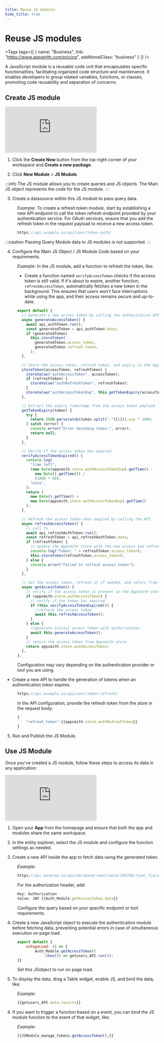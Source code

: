 ```yaml
---
title: Reuse JS modules
hide_title: true
---
```


<!-- vale off -->

<div className="tag-wrapper">
 <h1>Reuse JS modules</h1>

<Tags
tags={[
{ name: "Business", link: "https://www.appsmith.com/pricing", additionalClass: "business" }
]}
/>

</div>

<!-- vale on -->

A JavaScript module is a reusable code unit that encapsulates specific functionalities, facilitating organized code structure and maintenance. It enables developers to group related variables, functions, or classes, promoting code reusability and separation of concerns.


## Create JS module


<div style={{ position: "relative", paddingBottom: "calc(50.520833333333336% + 41px)", height: "0", width: "100%" }}>
  <iframe src="https://demo.arcade.software/Nx2dcZBHP12JyiREzDZF?embed" frameborder="0" loading="lazy" webkitallowfullscreen mozallowfullscreen allowfullscreen style={{ position: "absolute", top: "0", left: "0", width: "100%", height: "100%", colorScheme: "light" }} title="Appsmith | Connect Data">
  </iframe>
</div>


1. Click the **Create New** button from the top-right corner of your workspace and **Create a new package**.

2. Click **New Module** > **JS Module**.


:::info
The JS module allows you to create queries and JS objects. The Main JS object represents the code for the JS module.
:::



3. Create a datasource within this JS module to pass query data.

<dd>

*Example:* To create a refresh token module, start by establishing a new API endpoint to call the token refresh endpoint provided by your authentication service. For OAuth services, ensure that you add the refresh token in the request payload to receive a new access token.


```js
https://api.example.io/api/user/token-auth/
```


</dd>

:::caution
Passing Query Module data to JS modules is not supported.
:::

4. Configure the Main JS Object / JS Module Code based on your requirements.


<dd>


*Example:* In the JS module, add a function to refresh the token, like:

* Create a function named `verifyAccessToken` checks if the access token is still valid. If it's about to expire, another function, `refreshAccessToken`, automatically fetches a new token in the background. This ensures that users won't face interruptions while using the app, and their access remains secure and up-to-date.

<dd>

```js
export default {
  // Generate a new access token by calling the authorization API
  async generateAccessToken() {
    await api_authToken.run();
    const generatedToken = api_authToken.data;
    if (generatedToken)
      this.storeToken(
        generatedToken.access_token,
        generatedToken.refresh_token,
      );
  },

  // Store the access token, refresh token, and expiry in the Appsmith store
  storeToken(accessToken, refreshToken) {
    storeValue("authAccessToken", accessToken);
    if (refreshToken) {
      storeValue("authRefreshToken", refreshToken);
    }
    storeValue("authAccessTokenExp", this.getTokenExpiry(accessToken));
  },

  // Extract the expiry timestamp from the access token payload
  getTokenExpiry(token) {
    try {
      return JSON.parse(atob(token.split(".")[1])).exp * 1000;
    } catch (error) {
      console.error("Error decoding token:", error);
      return null;
    }
  },

  // Verify if the access token has expired
  verifyAccessTokenExpired() {
    console.log(
      "time left",
      (new Date(appsmith.store.authAccessTokenExp).getTime() -
        new Date().getTime()) /
        (1000 * 60),
      "mins",
    );
    return (
      new Date().getTime() >
      new Date(appsmith.store.authAccessTokenExp).getTime()
    );
  },

  // Refresh the access token when expired by calling the API
  async refreshAccessToken() {
    // call to
    await api_refreshAuthToken.run();
    const refreshToken = api_refreshAuthToken.data;
    if (refreshToken) {
      // update the Appsmith store with the new access and refresh tokens
      console.log("Token: " + refreshToken.access_token);
      this.storeToken(refreshToken.access_token);
    } else {
      console.error("Failed to refresh access token");
    }
  },

  // Get the access token, refresh it if needed, and return from the Appsmith store
  async getAccessToken() {
    // verify if the access token is present in the Appsmith store
    if (appsmith.store.authAccessToken) {
      // verify if the token has expired
      if (this.verifyAccessTokenExpired()) {
        //refresh the access token
        await this.refreshAccessToken();
      }
    } else {
      //generate initial access token with authorization
      await this.generateAccessToken();
    }
    // return the access token from Appsmith store
    return appsmith.store.authAccessToken;
  },
};
```

Configuration may vary depending on the authentication provider or tool you are using.

</dd>

* Create a new API to handle the generation of tokens when an authentication token expires.

<dd>

```js
https://api.example.io/api/user/token-refresh/
``` 

In the API configuration, provide the refresh token from the store in the request body:

```js
{
    "refresh_token":{{appsmith.store.authRefreshToken}}
}
```
</dd>

</dd>

5. Run and Publish the JS Module.




## Use JS Module

Once you've created a JS module, follow these steps to access its data in any application:

<div style={{ position: "relative", paddingBottom: "calc(50.520833333333336% + 41px)", height: "0", width: "100%" }}>
  <iframe src="https://demo.arcade.software/Nx2dcZBHP12JyiREzDZF?embed" frameborder="0" loading="lazy" webkitallowfullscreen mozallowfullscreen allowfullscreen style={{ position: "absolute", top: "0", left: "0", width: "100%", height: "100%", colorScheme: "light" }} title="Appsmith | Connect Data">
  </iframe>
</div>


1. Open your **App** from the homepage and ensure that both the app and modules share the same workspace.

2. In the entity explorer, select the JS module and configure the function settings as needed.

3. Create a new API inside the app to fetch data using the generated token.


<dd>

*Example:* 

```js
https://api.baserow.io/api/database/rows/table/245748/?user_field_names=true
```

For the authorization header, add:

```js
Key: Authorization 
Value: JWT {{Auth_Module.getAccessToken.data}}
```

Configure the query based on your specific endpoint or tool requirements.


</dd>

4. Create a new JavaScript object to execute the authentication module before fetching data, preventing potential errors in case of simultaneous execution on page load. 

<dd>

```js
export default {
	onPageLoad: () => {
		Auth_Module.getAccessToken()
			.then(() => getusers_API.run());
}}
```

Set this JSobject to run on page load.



</dd>

5. To display the data, drag a Table widget, enable JS, and bind the data, like:


<dd>

*Example:*

```js
{{getusers_API.data.results}}
```

</dd>


4. If you want to trigger a function based on a event, you can bind the JS module function to the event of that widget, like:

<dd>

*Example:*


```js
{{JSModule_manage_tokens.getAccessToken();}}
```

</dd>
